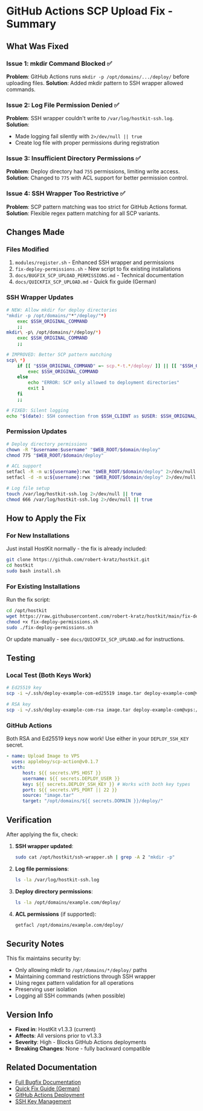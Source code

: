 # GitHub Actions SCP Upload Fix - Summary

## What Was Fixed

### Issue 1: mkdir Command Blocked ✅

**Problem**: GitHub Actions runs `mkdir -p /opt/domains/.../deploy/` before uploading files.
**Solution**: Added mkdir pattern to SSH wrapper allowed commands.

### Issue 2: Log File Permission Denied ✅

**Problem**: SSH wrapper couldn't write to `/var/log/hostkit-ssh.log`.
**Solution**:

-   Made logging fail silently with `2>/dev/null || true`
-   Create log file with proper permissions during registration

### Issue 3: Insufficient Directory Permissions ✅

**Problem**: Deploy directory had `755` permissions, limiting write access.
**Solution**: Changed to `775` with ACL support for better permission control.

### Issue 4: SSH Wrapper Too Restrictive ✅

**Problem**: SCP pattern matching was too strict for GitHub Actions format.
**Solution**: Flexible regex pattern matching for all SCP variants.

## Changes Made

### Files Modified

1. `modules/register.sh` - Enhanced SSH wrapper and permissions
2. `fix-deploy-permissions.sh` - New script to fix existing installations
3. `docs/BUGFIX_SCP_UPLOAD_PERMISSIONS.md` - Technical documentation
4. `docs/QUICKFIX_SCP_UPLOAD.md` - Quick fix guide (German)

### SSH Wrapper Updates

```bash
# NEW: Allow mkdir for deploy directories
"mkdir -p /opt/domains/"*"/deploy/"*)
    exec $SSH_ORIGINAL_COMMAND
    ;;
mkdir\ -p\ /opt/domains/*/deploy/*)
    exec $SSH_ORIGINAL_COMMAND
    ;;

# IMPROVED: Better SCP pattern matching
scp\ *)
    if [[ "$SSH_ORIGINAL_COMMAND" =~ scp.*-t.*/deploy/ ]] || [[ "$SSH_ORIGINAL_COMMAND" =~ scp.*-t.*deploy/ ]]; then
        exec $SSH_ORIGINAL_COMMAND
    else
        echo "ERROR: SCP only allowed to deployment directories"
        exit 1
    fi
    ;;

# FIXED: Silent logging
echo "$(date): SSH connection from $SSH_CLIENT as $USER: $SSH_ORIGINAL_COMMAND" >> /var/log/hostkit-ssh.log 2>/dev/null || true
```

### Permission Updates

```bash
# Deploy directory permissions
chown -R "$username:$username" "$WEB_ROOT/$domain/deploy"
chmod 775 "$WEB_ROOT/$domain/deploy"

# ACL support
setfacl -R -m u:${username}:rwx "$WEB_ROOT/$domain/deploy" 2>/dev/null || true
setfacl -d -m u:${username}:rwx "$WEB_ROOT/$domain/deploy" 2>/dev/null || true

# Log file setup
touch /var/log/hostkit-ssh.log 2>/dev/null || true
chmod 666 /var/log/hostkit-ssh.log 2>/dev/null || true
```

## How to Apply the Fix

### For New Installations

Just install HostKit normally - the fix is already included:

```bash
git clone https://github.com/robert-kratz/hostkit.git
cd hostkit
sudo bash install.sh
```

### For Existing Installations

Run the fix script:

```bash
cd /opt/hostkit
wget https://raw.githubusercontent.com/robert-kratz/hostkit/main/fix-deploy-permissions.sh
chmod +x fix-deploy-permissions.sh
sudo ./fix-deploy-permissions.sh
```

Or update manually - see `docs/QUICKFIX_SCP_UPLOAD.md` for instructions.

## Testing

### Local Test (Both Keys Work)

```bash
# Ed25519 key
scp -i ~/.ssh/deploy-example-com-ed25519 image.tar deploy-example-com@vps:/opt/domains/example.com/deploy/

# RSA key
scp -i ~/.ssh/deploy-example-com-rsa image.tar deploy-example-com@vps:/opt/domains/example.com/deploy/
```

### GitHub Actions

Both RSA and Ed25519 keys now work! Use either in your `DEPLOY_SSH_KEY` secret.

```yaml
- name: Upload Image to VPS
  uses: appleboy/scp-action@v0.1.7
  with:
      host: ${{ secrets.VPS_HOST }}
      username: ${{ secrets.DEPLOY_USER }}
      key: ${{ secrets.DEPLOY_SSH_KEY }} # Works with both key types
      port: ${{ secrets.VPS_PORT || 22 }}
      source: "image.tar"
      target: "/opt/domains/${{ secrets.DOMAIN }}/deploy/"
```

## Verification

After applying the fix, check:

1. **SSH wrapper updated**:

    ```bash
    sudo cat /opt/hostkit/ssh-wrapper.sh | grep -A 2 "mkdir -p"
    ```

2. **Log file permissions**:

    ```bash
    ls -la /var/log/hostkit-ssh.log
    ```

3. **Deploy directory permissions**:

    ```bash
    ls -la /opt/domains/example.com/deploy/
    ```

4. **ACL permissions** (if supported):
    ```bash
    getfacl /opt/domains/example.com/deploy/
    ```

## Security Notes

This fix maintains security by:

-   Only allowing mkdir to `/opt/domains/*/deploy/` paths
-   Maintaining command restrictions through SSH wrapper
-   Using regex pattern validation for all operations
-   Preserving user isolation
-   Logging all SSH commands (when possible)

## Version Info

-   **Fixed in**: HostKit v1.3.3 (current)
-   **Affects**: All versions prior to v1.3.3
-   **Severity**: High - Blocks GitHub Actions deployments
-   **Breaking Changes**: None - fully backward compatible

## Related Documentation

-   [Full Bugfix Documentation](./docs/BUGFIX_SCP_UPLOAD_PERMISSIONS.md)
-   [Quick Fix Guide (German)](./docs/QUICKFIX_SCP_UPLOAD.md)
-   [GitHub Actions Deployment](./docs/GITHUB_ACTIONS_DEPLOYMENT.md)
-   [SSH Key Management](./docs/SSH_KEY_MANAGEMENT.md)
